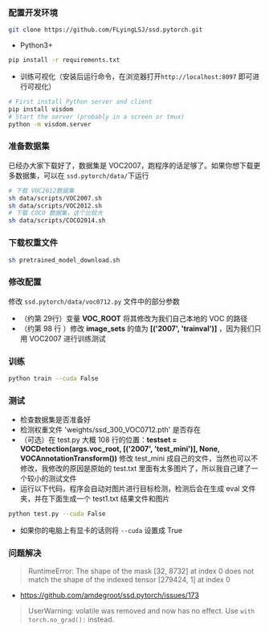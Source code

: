 ### 配置开发环境

```bash
git clone https://github.com/FLyingLSJ/ssd.pytorch.git
```

- Python3+

```bash
pip install -r requirements.txt
```

- 训练可视化（安装后运行命令，在浏览器打开`http://localhost:8097` 即可进行可视化）

```bash
# First install Python server and client
pip install visdom
# Start the server (probably in a screen or tmux)
python -m visdom.server
```

### 准备数据集

已经办大家下载好了，数据集是 VOC2007，跑程序的话足够了。如果你想下载更多数据集，可以在 `ssd.pytorch/data/`下运行

```bash
# 下载 VOC2012数据集
sh data/scripts/VOC2007.sh
sh data/scripts/VOC2012.sh
# 下载 COCO 数据集，这个比较大
sh data/scripts/COCO2014.sh

```

### 下载权重文件

```bash
sh pretrained_model_download.sh
```

### 修改配置

修改 `ssd.pytorch/data/voc0712.py` 文件中的部分参数

- （约第 29行）变量 **VOC_ROOT** 将其修改为我们自己本地的 VOC 的路径
- （约第 98 行 ）修改 **image_sets** 的值为 **[('2007', 'trainval')]** ，因为我们只用 VOC2007 进行训练测试

### 训练

```bash
python train --cuda False 
```



### 测试

- 检查数据集是否准备好
- 检测权重文件 'weights/ssd_300_VOC0712.pth' 是否存在
- （可选）在 test.py 大概 108 行的位置：**testset = VOCDetection(args.voc_root, [('2007', 'test_mini')], None, VOCAnnotationTransform())** 修改 test_mini 成自己的文件，当然也可以不修改，我修改的原因是原始的 test.txt 里面有太多图片了，所以我自己建了一个较小的测试文件
- 运行以下代码，程序会自动对图片进行目标检测，检测后会在生成 eval 文件夹，并在下面生成一个 test1.txt 结果文件和图片

```bash
python test.py --cuda False 
```

- 如果你的电脑上有显卡的话则将 `--cuda` 设置成 True

### 问题解决

> RuntimeError: The shape of the mask [32, 8732] at index 0 does not match the shape of the indexed tensor [279424, 1] at index 0

- https://github.com/amdegroot/ssd.pytorch/issues/173 

> UserWarning: volatile was removed and now has no
> effect. Use `with torch.no_grad():` instead.

